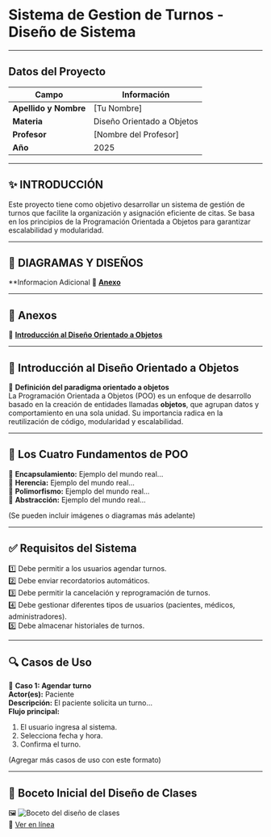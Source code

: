 # Sistema de Gestion de Turnos - Diseño de Sistema  

---
##  Datos del Proyecto  
| **Campo**          | **Información**        |  
|-------------------|----------------------|  
| **Apellido y Nombre** | [Tu Nombre]         |  
| **Materia**        | Diseño Orientado a Objetos |  
| **Profesor**       | [Nombre del Profesor] |  
| **Año**           | 2025                 |  

---

## ✨ INTRODUCCIÓN  
Este proyecto tiene como objetivo desarrollar un sistema de gestión de turnos que facilite la organización y asignación eficiente de citas. Se basa en los principios de la Programación Orientada a Objetos para garantizar escalabilidad y modularidad.

---

## 📁 DIAGRAMAS Y DISEÑOS  
   **Informacion Adicional
🔗 **[Anexo](anexos.md)**  


---


## 📌 **Anexos**  
🔗 **[Introducción al Diseño Orientado a Objetos](introduccion.md)**  

---

## 📌 **Introducción al Diseño Orientado a Objetos**  
📝 **Definición del paradigma orientado a objetos**  
La Programación Orientada a Objetos (POO) es un enfoque de desarrollo basado en la creación de entidades llamadas **objetos**, que agrupan datos y comportamiento en una sola unidad. Su importancia radica en la reutilización de código, modularidad y escalabilidad.

---

## 🎯 **Los Cuatro Fundamentos de POO**  
📌 **Encapsulamiento:** Ejemplo del mundo real...  
📌 **Herencia:** Ejemplo del mundo real...  
📌 **Polimorfismo:** Ejemplo del mundo real...  
📌 **Abstracción:** Ejemplo del mundo real...  

(Se pueden incluir imágenes o diagramas más adelante)

---

## ✅ **Requisitos del Sistema**  
1️⃣ Debe permitir a los usuarios agendar turnos.  
2️⃣ Debe enviar recordatorios automáticos.  
3️⃣ Debe permitir la cancelación y reprogramación de turnos.  
4️⃣ Debe gestionar diferentes tipos de usuarios (pacientes, médicos, administradores).  
5️⃣ Debe almacenar historiales de turnos.  

---

## 🔍 **Casos de Uso**  
📌 **Caso 1: Agendar turno**  
**Actor(es):** Paciente  
**Descripción:** El paciente solicita un turno...  
**Flujo principal:**  
1. El usuario ingresa al sistema.  
2. Selecciona fecha y hora.  
3. Confirma el turno.  

(Agregar más casos de uso con este formato)

---

## 📌 **Boceto Inicial del Diseño de Clases**  
🖼️ ![Boceto del diseño de clases](diagrams/boceto.png)  
🔗 [Ver en línea](https://link-a-diagrama.com)  
